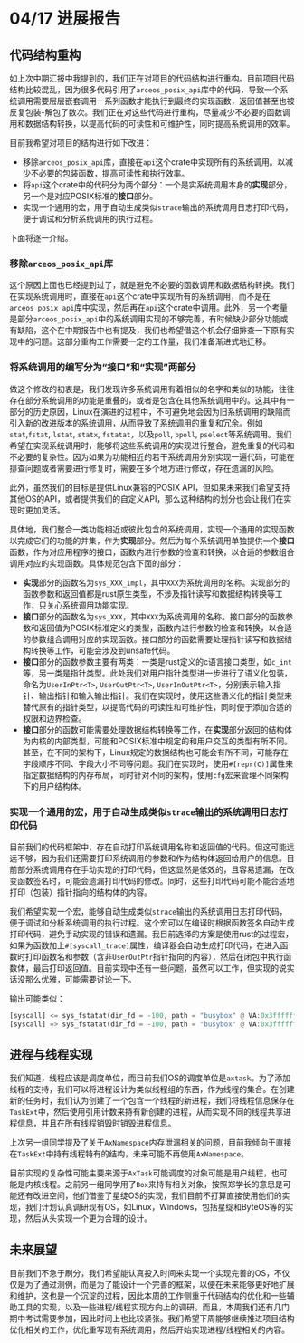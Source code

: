 # 04/17 进展报告

## 代码结构重构

如上次中期汇报中我提到的，我们正在对项目的代码结构进行重构。目前项目代码结构比较混乱，因为很多代码引用了`arceos_posix_api`库中的代码，导致一个系统调用需要层层嵌套调用一系列函数才能执行到最终的实现函数，返回值甚至也被反复包装-解包了数次。我们正在对这些代码进行重构，尽量减少不必要的函数调用和数据结构转换，以提高代码的可读性和可维护性，同时提高系统调用的效率。

目前我希望对项目的结构进行如下改进：

- 移除`arceos_posix_api`库，直接在`api`这个crate中实现所有的系统调用。以减少不必要的包装函数，提高可读性和执行效率。
- 将`api`这个crate中的代码分为两个部分：一个是实系统调用本身的**实现**部分，另一个是对应POSIX标准的**接口**部分。
- 实现一个通用的宏，用于自动生成类似`strace`输出的系统调用日志打印代码，便于调试和分析系统调用的执行过程。

下面将逐一介绍。

### 移除`arceos_posix_api`库

这个原因上面也已经提到过了，就是避免不必要的函数调用和数据结构转换。我们在实现系统调用时，直接在`api`这个crate中实现所有的系统调用，而不是在`arceos_posix_api`库中实现，然后再在`api`这个crate中调用。此外，另一个考量是部分`arceos_posix_api`中的系统调用实现的不够完善，有时候缺少部分功能或有缺陷，这个在中期报告中也有提及，我们也希望借这个机会仔细排查一下原有实现中的问题。这部分重构工作需要一定的工作量，我们准备渐进式地迁移。

### 将系统调用的编写分为“接口”和“实现”两部分

做这个修改的初衷是，我们发现许多系统调用有着相似的名字和类似的功能，往往存在部分系统调用的功能是重叠的，或者是包含在其他系统调用中的。这其中有一部分的历史原因，Linux在演进的过程中，不可避免地会因为旧系统调用的缺陷而引入新的改进版本的系统调用，从而导致了系统调用的重复和冗余。例如`stat`,`fstat`, `lstat`, `statx`, `fstatat`，以及`poll`, `ppoll`, `pselect`等系统调用。我们希望在实现系统调用时，能够将这些系统调用的实现进行整合，避免重复的代码和不必要的复杂性。因为如果为功能相近的若干系统调用分别实现一遍代码，可能在排查问题或者需要进行修复时，需要在多个地方进行修改，存在遗漏的风险。

此外，虽然我们的目标是提供Linux兼容的POSIX API，但如果未来我们希望支持其他OS的API，或者提供我们的自定义API，那么这种结构的划分也会让我们在实现时更加灵活。

具体地，我们整合一类功能相近或彼此包含的系统调用，实现一个通用的实现函数以完成它们的功能的并集，作为**实现**部分。然后为每个系统调用单独提供一个**接口**函数，作为对应用程序的接口，函数内进行参数的检查和转换，以合适的参数组合调用对应的实现函数。具体规范包含下面的部分：

- **实现**部分的函数名为`sys_XXX_impl`，其中`XXX`为系统调用的名称。实现部分的函数参数和返回值都是rust原生类型，不涉及指针读写和数据结构转换等工作，只关心系统调用功能实现。
- **接口**部分的函数名为`sys_XXX`，其中`XXX`为系统调用的名称。接口部分的函数参数和返回值为POSIX标准定义的类型，函数内进行参数的检查和转换，以合适的参数组合调用对应的实现函数。接口部分的函数需要处理指针读写和数据结构转换等工作，可能会涉及到unsafe代码。
- **接口**部分的函数参数主要有两类：一类是rust定义的c语言接口类型，如`c_int`等，另一类是指针类型。此处我们对用户指针类型进一步进行了语义化包装，命名为`UserInPtr<T>`, `UserOutPtr<T>`, `UserInOutPtr<T>`，分别表示输入指针、输出指针和输入输出指针。我们在实现时，使用这些语义化的指针类型来替代原有的指针类型，以提高代码的可读性和可维护性，同时便于添加合适的权限和边界检查。
- **接口**部分的函数可能需要处理数据结构转换等工作，在**实现**部分返回的结构体为内核的内部类型，可能和POSIX标准中规定的和用户交互的类型有所不同。甚至，在不同的架构下，Linux规定的数据结构也可能会有所不同，可能存在字段顺序不同、字段大小不同等问题。我们在实现时，使用`#[repr(C)]`属性来指定数据结构的内存布局，同时针对不同的架构，使用`cfg`宏来管理不同架构下的用户结构体。

### 实现一个通用的宏，用于自动生成类似`strace`输出的系统调用日志打印代码

目前我们的代码框架中，存在自动打印系统调用名称和返回值的代码。但这可能远远不够，因为我们还需要打印系统调用的参数和作为结构体返回给用户的信息。目前部分系统调用存在手动实现的打印代码，但这显然是低效的，且容易遗漏，在改变函数签名时，可能会遗漏打印代码的修改。同时，这些打印代码可能不能合适地打印（包装）指针指向的结构体的内容。

我们希望实现一个宏，能够自动生成类似`strace`输出的系统调用日志打印代码，便于调试和分析系统调用的执行过程。这个宏可以在编译时根据函数签名自动生成打印代码，避免手动实现的错误和遗漏。我目前选择的方案是使用rust的过程宏，如果为函数加上`#[syscall_trace]`属性，编译器会自动生成打印代码，在进入函数时打印函数名和参数（含非`UserOutPtr`指针指向的内容），然后在闭包中执行函数体，最后打印返回值。目前实现中还有一些问题，虽然可以工作，但实现的说实话没那么优雅，可能需要讨论一下。

输出可能类似：

```rust
[syscall] <= sys_fstatat(dir_fd = -100, path = "busybox" @ VA:0x3ffffffcb, stat_buf = ... @ VA:0x3fffffab0, flags = 0)
[syscall] => sys_fstatat(dir_fd = -100, path = "busybox" @ VA:0x3ffffffcb, stat_buf = UserStat { st_dev: 0, st_ino: 1, st_mode: 33188, st_nlink: 1, st_uid: 1000, st_gid: 1000, st_rdev: 0, _pad0: 0, st_size: 1104040, st_blksize: 512, _pad1: 0, st_blocks: 2157, st_atime: TimeSpec { seconds: 0, nanoseconds: 0 }, st_mtime: TimeSpec { seconds: 0, nanoseconds: 0 }, st_ctime: TimeSpec { seconds: 0, nanoseconds: 0 }, _unused: [0, 0] } @ VA:0x3fffffab0, flags = 0) = 0
```

## 进程与线程实现

我们知道，线程应该是调度单位，而目前我们OS的调度单位是`axtask`。为了添加线程的支持，我们可以将进程设计为类似线程组的东西，作为线程的集合。在创建新的任务时，我们认为创建了一个包含一个线程的新进程，我们将线程信息保存在`TaskExt`中，然后使用引用计数来持有新创建的进程，从而实现不同的线程共享进程信息，并且在所有线程销毁时销毁进程信息。

上次另一组同学提及了关于`AxNamespace`内存泄漏相关的问题，目前我倾向于直接在`TaskExt`中持有线程特有的结构，未来可能不再使用`AxNamespace`。

目前实现的复杂性可能主要来源于`AxTask`可能调度的对象可能是用户线程，也可能是内核线程。之前另一组同学用了`Box`来持有相关对象，按照郑学长的意思是可能还有改进空间，他们借鉴了星绽OS的实现，我们目前不打算直接使用他们的实现，我们计划认真调研现有OS，如Linux，Windows，包括星绽和ByteOS等的实现，然后从头实现一个更为合理的设计。

## 未来展望

目前我们不急于刷分，我们希望能认真投入时间来实现一个实现完善的OS，不仅仅是为了通过测例，而是为了能设计一个完善的框架，以便在未来能够更好地扩展和维护，这也是一个沉淀的过程，因此本周的工作侧重于代码结构的优化和一些辅助工具的实现，以及一些进程/线程实现方向上的调研。而且，本周我们还有几门期中考试需要参加，因此时间上也比较紧张。我们希望下周能够继续推进项目结构优化相关的工作，优化重写现有系统调用，然后开始实现进程/线程相关的内容。
